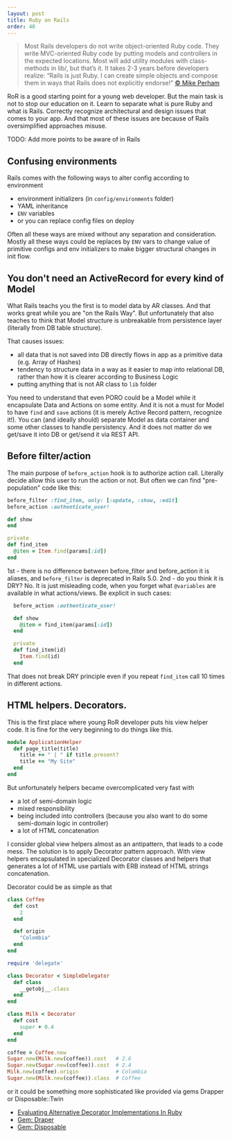 ```yaml
---
layout: post
title: Ruby on Rails
order: 40
---
```


> Most Rails developers do not write object-oriented Ruby code. They write MVC-oriented Ruby code by putting models and controllers in the expected locations. Most will add utility modules with class-methods in lib/, but that’s it. It takes 2-3 years before developers realize: “Rails is just Ruby. I can create simple objects and compose them in ways that Rails does not explicitly endorse!”
[&copy; Mike Perham](https://www.mikeperham.com/2012/05/05/five-common-rails-mistakes/)

RoR is a good starting point for a young web developer. But the main task is not to stop our education on it. Learn to separate what is pure Ruby and what is Rails. Correctly recognize architectural and design issues that comes to your app. And that most of these issues are because of Rails oversimplified approaches misuse.

TODO: Add more points to be aware of in Rails

## Confusing environments

Rails comes with the following ways to alter config according to environment

* environment initializers (in `config/environments` folder) 
* YAML inheritance
* `ENV` variables
* or you can replace config files on deploy

Often all these ways are mixed without any separation and consideration.
Mostly all these ways could be replaces by `ENV` vars to change value of primitive configs and env initializers to make bigger structural changes in init flow.

## You don't need an ActiveRecord for every kind of Model

What Rails teachs you the first is to model data by AR classes. And that works great while you are "on the Rails Way". But unfortunately that also teaches to think that Model structure is unbreakable from persistence layer (literally from DB table structure).

That causes issues:

* all data that is not saved into DB directly flows in app as a primitive data (e.g. Array of Hashes)
* tendency to structure data in a way as it easier to map into relational DB, rather than how it is clearer according to Business Logic
* putting anything that is not AR class to `lib` folder

You need to understand that even PORO could be a Model while it encapsulate Data and Actions on some entity. And it is not a must for Model to have `find` and `save` actions (it is merely Active Record pattern, recognize it!). You can (and ideally should) separate Model as data container and some other classes to handle persistency. And it does not matter do we get/save it into DB or get/send it via REST API. 


## Before filter/action

The main purpose of `before_action` hook is to authorize action call. Literally decide allow this user to run the action or not. But often we can find "pre-population" code like this:

```ruby
before_filter :find_item, only: [:update, :show, :edit]
before_action :authenticate_user!

def show
end

private
def find_item
  @iten = Item.find(params[:id])
end
```

1st - there is no difference between before_filter and before_action it is aliases, and `before_filter` is deprecated in Rails 5.0.
2nd - do you think it is DRY? No. It is just misleading code, when you forget what `@variables` are available in what actions/views.
Be explicit in such cases:

```ruby
  before_action :authenticate_user!

  def show
    @item = find_item(params[:id])
  end

  private
  def find_item(id)
    Item.find(id)
  end
```

That does not break DRY principle even if you repeat `find_item` call 10 times in different actions.

## HTML helpers. Decorators.

This is the first place where young RoR developer puts his view helper code. It is fine for the very beginning to do things like this.

```ruby
module ApplicationHelper
  def page_title(title)
    title += " | " if title.present?
    title += "My Site"
  end
end
```

But unfortunately helpers became overcomplicated very fast with

* a lot of semi-domain logic
* mixed responsibility
* being included into controllers (because you also want to do some semi-domain logic in controller)
* a lot of HTML concatenation

I consider global view helpers almost as an antipattern, that leads to a code mess. The solution is to apply Decorator pattern approach. With view helpers encapsulated in specialized Decorator classes and helpers that generates a lot of HTML use partials with ERB instead of HTML strings concatenation.

Decorator could be as simple as that 

```ruby
class Coffee
  def cost
    2
  end

  def origin
    "Colombia"
  end
end

require 'delegate'

class Decorator < SimpleDelegator
  def class
    __getobj__.class
  end
end

class Milk < Decorator
  def cost
    super + 0.4
  end
end

coffee = Coffee.new
Sugar.new(Milk.new(coffee)).cost   # 2.6
Sugar.new(Sugar.new(coffee)).cost  # 2.4
Milk.new(coffee).origin            # Colombia
Sugar.new(Milk.new(coffee)).class  # Coffee
```

or it could be something more sophisticated like provided via gems Drapper or Disposable::Twin

* [Evaluating Alternative Decorator Implementations In Ruby](https://robots.thoughtbot.com/evaluating-alternative-decorator-implementations-in)
* [Gem: Draper](https://github.com/drapergem/draper)
* [Gem: Disposable](https://github.com/apotonick/disposable)
